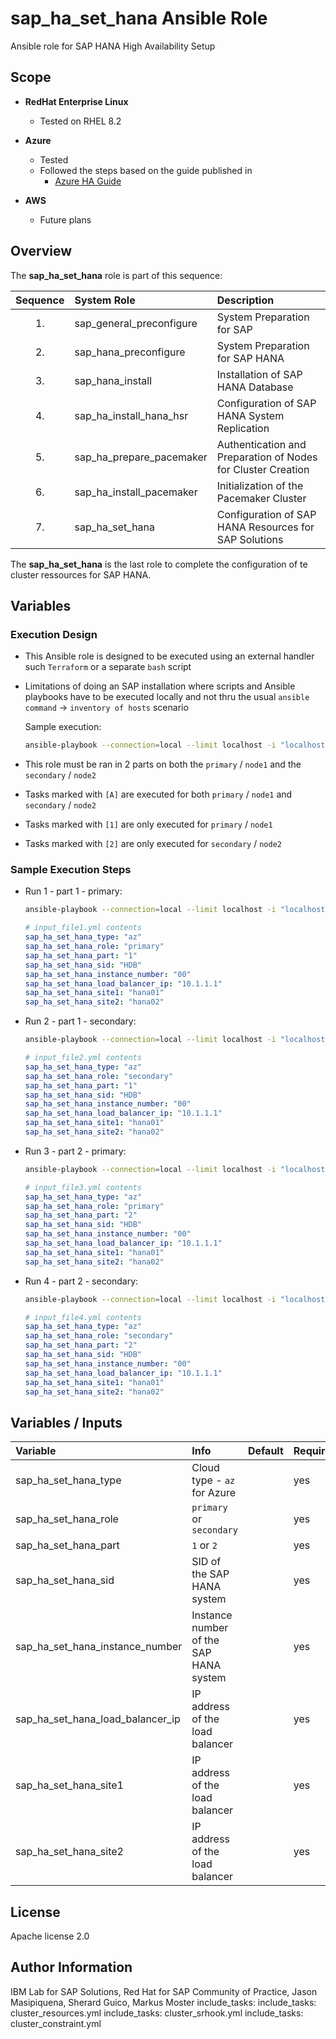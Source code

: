 # sap_ha_set_hana Ansible Role

Ansible role for SAP HANA High Availability Setup

## Scope

- **RedHat Enterprise Linux**
    - Tested on RHEL 8.2

- **Azure**
    - Tested
    - Followed the steps based on the guide published in
        - [Azure HA Guide](https://docs.microsoft.com/en-us/azure/virtual-machines/workloads/sap/sap-hana-high-availability-rhel)

- **AWS**
    - Future plans

## Overview

  The **sap_ha_set_hana** role is part of this sequence:

Sequence|System Role|Description
:---:|:---|:---
1.|sap_general_preconfigure|System Preparation for SAP
2.| sap_hana_preconfigure|System Preparation for SAP HANA
3.|sap_hana_install|Installation of SAP HANA Database
4.|sap_ha_install_hana_hsr|Configuration of SAP HANA System Replication
5.|sap_ha_prepare_pacemaker|Authentication and Preparation of Nodes for Cluster Creation
6.|sap_ha_install_pacemaker|Initialization of the Pacemaker Cluster
7.|sap_ha_set_hana|Configuration of SAP HANA Resources for SAP Solutions

The **sap_ha_set_hana** is the last role to complete the configuration of te cluster ressources for
SAP HANA.

## Variables


### Execution Design

- This Ansible role is designed to be executed using an external handler such `Terraform` or a separate `bash` script
- Limitations of doing an SAP installation where scripts and Ansible playbooks have to be executed locally and not thru the usual `ansible command` -> `inventory of hosts` scenario

    Sample execution:

    ```bash
    ansible-playbook --connection=local --limit localhost -i "localhost," sap-hana-ha.yml -e "@input_file.yml"
    ```

- This role must be ran in 2 parts on both the `primary` / `node1` and the `secondary` / `node2`
- Tasks marked with `[A]` are executed for both `primary` / `node1` and `secondary` / `node2`
- Tasks marked with `[1]` are only executed for `primary` / `node1`
- Tasks marked with `[2]` are only executed for `secondary` / `node2`

### Sample Execution Steps

- Run 1 - part 1 - primary:
    ```bash
    ansible-playbook --connection=local --limit localhost -i "localhost," sap-hana-ha.yml -e "@input_file1.yml"
    ```
    ```yaml
    # input_file1.yml contents
    sap_ha_set_hana_type: "az"
    sap_ha_set_hana_role: "primary"
    sap_ha_set_hana_part: "1"
    sap_ha_set_hana_sid: "HDB"
    sap_ha_set_hana_instance_number: "00"
    sap_ha_set_hana_load_balancer_ip: "10.1.1.1"
    sap_ha_set_hana_site1: "hana01"
    sap_ha_set_hana_site2: "hana02"
    ```

- Run 2 - part 1 - secondary:
    ```bash
    ansible-playbook --connection=local --limit localhost -i "localhost," sap-hana-ha.yml -e "@input_file2.yml"
    ```
    ```yaml
    # input_file2.yml contents
    sap_ha_set_hana_type: "az"
    sap_ha_set_hana_role: "secondary"
    sap_ha_set_hana_part: "1"
    sap_ha_set_hana_sid: "HDB"
    sap_ha_set_hana_instance_number: "00"
    sap_ha_set_hana_load_balancer_ip: "10.1.1.1"
    sap_ha_set_hana_site1: "hana01"
    sap_ha_set_hana_site2: "hana02"
    ```

- Run 3 - part 2 - primary:
    ```bash
    ansible-playbook --connection=local --limit localhost -i "localhost," sap-hana-ha.yml -e "@input_file3.yml"
    ```
    ```yaml
    # input_file3.yml contents
    sap_ha_set_hana_type: "az"
    sap_ha_set_hana_role: "primary"
    sap_ha_set_hana_part: "2"
    sap_ha_set_hana_sid: "HDB"
    sap_ha_set_hana_instance_number: "00"
    sap_ha_set_hana_load_balancer_ip: "10.1.1.1"
    sap_ha_set_hana_site1: "hana01"
    sap_ha_set_hana_site2: "hana02"
    ```

- Run 4 - part 2 - secondary:
    ```bash
    ansible-playbook --connection=local --limit localhost -i "localhost," sap-hana-ha.yml -e "@input_file4.yml"
    ```
    ```yaml
    # input_file4.yml contents
    sap_ha_set_hana_type: "az"
    sap_ha_set_hana_role: "secondary"
    sap_ha_set_hana_part: "2"
    sap_ha_set_hana_sid: "HDB"
    sap_ha_set_hana_instance_number: "00"
    sap_ha_set_hana_load_balancer_ip: "10.1.1.1"
    sap_ha_set_hana_site1: "hana01"
    sap_ha_set_hana_site2: "hana02"
    ```

## Variables / Inputs

| **Variable**                          | **Info**                                  | **Default** | **Required** |
| :---                                  | :---                                      | :---        | :---         |
| sap_ha_set_hana_type                  | Cloud type - `az` for Azure               | <none>      | yes          |
| sap_ha_set_hana_role                  | `primary` or `secondary`                  | <none>      | yes          |
| sap_ha_set_hana_part                  | `1` or `2`                                | <none>      | yes          |
| sap_ha_set_hana_sid                   | SID of the SAP HANA system                | <none>      | yes          |
| sap_ha_set_hana_instance_number       | Instance number of the SAP HANA system    | <none>      | yes          |
| sap_ha_set_hana_load_balancer_ip      | IP address of the load balancer           | <none>      | yes          |
| sap_ha_set_hana_site1                 | IP address of the load balancer           | <none>      | yes          |
| sap_ha_set_hana_site2                 | IP address of the load balancer           | <none>      | yes          |

## License

Apache license 2.0

## Author Information

IBM Lab for SAP Solutions, Red Hat for SAP Community of Practice, Jason Masipiquena, Sherard Guico, Markus Moster
  include_tasks:
  include_tasks: cluster_resources.yml
  include_tasks: cluster_srhook.yml
  include_tasks: cluster_constraint.yml
